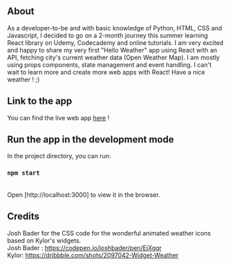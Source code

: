 ## About

As a developer-to-be and with basic knowledge of Python, HTML, CSS and Javascript, I decided to go on a 2-month journey this summer learning React library on Udemy, Codecademy and online tutorials.
I am very excited and happy to share my very first "Hello Weather" app using React with an API, fetching city's current weather data (Open Weather Map). I am mostly using props components, state management and event handling. I can't wait to learn more and create more web apps with React! Have a nice weather ! ;)

## Link to the app

You can find the live web app [here](https://luluvann.github.io/react-weather-app/website/) !

## Run the app in the development mode

In the project directory, you can run:

### `npm start`

<br />
Open [http://localhost:3000] to view it in the browser.

## Credits

Josh Bader for the CSS code for the wonderful animated weather icons based on Kylor's widgets. <br/>
Josh Bader : https://codepen.io/joshbader/pen/EjXgqr <br/>
Kylor: https://dribbble.com/shots/2097042-Widget-Weather